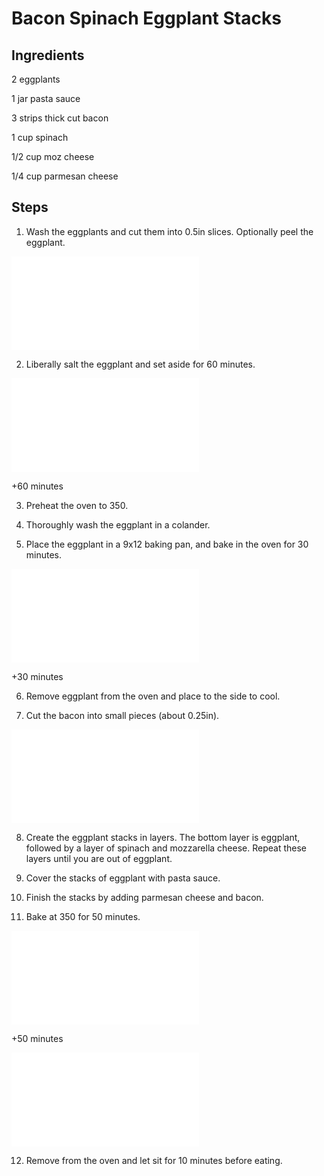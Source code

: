 Bacon Spinach Eggplant Stacks
=============================

## Ingredients

2 eggplants

1 jar pasta sauce

3 strips thick cut bacon

1 cup spinach

1/2 cup moz cheese

1/4 cup parmesan cheese


## Steps

1. Wash the eggplants and cut them into 0.5in slices. Optionally peel the
eggplant.

![Image1](img/bacon_spinach_eggplant_01.img)

2. Liberally salt the eggplant and set aside for 60 minutes.

![](img/bacon_spinach_eggplant_02.img)

+60 minutes

3. Preheat the oven to 350.

4. Thoroughly wash the eggplant in a colander.

5. Place the eggplant in a 9x12 baking pan, and bake in the oven for 30
minutes.

![](img/bacon_spinach_eggplant_03.img)

+30 minutes

6. Remove eggplant from the oven and place to the side to cool.

7. Cut the bacon into small pieces (about 0.25in).

![](img/bacon_spinach_eggplant_04.img)

8. Create the eggplant stacks in layers. The bottom layer is eggplant,
followed by a layer of spinach and mozzarella cheese. Repeat these layers
until you are out of eggplant.

9. Cover the stacks of eggplant with pasta sauce.

10. Finish the stacks by adding parmesan cheese and bacon.

11. Bake at 350 for 50 minutes.

![](img/bacon_spinach_eggplant_05.img)

+50 minutes

![](img/bacon_spinach_eggplant_06.img)

12. Remove from the oven and let sit for 10 minutes before eating.
